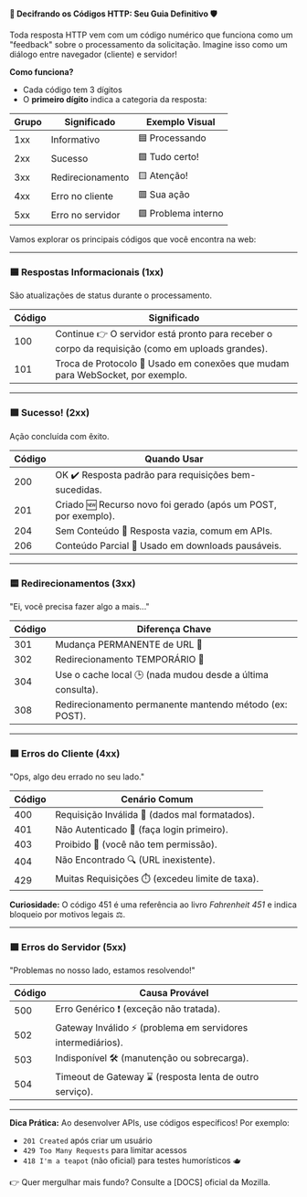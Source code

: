 

**🚨 Decifrando os Códigos HTTP: Seu Guia Definitivo 🛡️**  

Toda resposta HTTP vem com um código numérico que funciona como um "feedback" sobre o processamento da solicitação. Imagine isso como um diálogo entre navegador (cliente) e servidor!

**Como funciona?**  
- Cada código tem 3 dígitos  
- O **primeiro dígito** indica a categoria da resposta:  

| Grupo | Significado               | Exemplo Visual |  
|-------|---------------------------|----------------|  
| 1xx   | Informativo               | 🟦 Processando |  
| 2xx   | Sucesso                   | 🟩 Tudo certo! |  
| 3xx   | Redirecionamento          | 🟨 Atenção!    |  
| 4xx   | Erro no cliente           | 🟥 Sua ação    |  
| 5xx   | Erro no servidor          | 🟪 Problema interno |  

Vamos explorar os principais códigos que você encontra na web:

---

### 🟦 Respostas Informacionais (1xx)  
São atualizações de status durante o processamento.

| Código | Significado                |  
|--------|----------------------------|  
| 100    | Continue 👉 O servidor está pronto para receber o corpo da requisição (como em uploads grandes). |  
| 101    | Troca de Protocolo 🔄 Usado em conexões que mudam para WebSocket, por exemplo. |  

---

### 🟩 Sucesso! (2xx)  
Ação concluída com êxito.

| Código | Quando Usar                 |  
|--------|-----------------------------|  
| 200    | OK ✔️ Resposta padrão para requisições bem-sucedidas. |  
| 201    | Criado 🆕 Recurso novo foi gerado (após um POST, por exemplo). |  
| 204    | Sem Conteúdo 🧺 Resposta vazia, comum em APIs. |  
| 206    | Conteúdo Parcial 🧩 Usado em downloads pausáveis. |  

---

### 🟨 Redirecionamentos (3xx)  
"Ei, você precisa fazer algo a mais..."

| Código | Diferença Chave              |  
|--------|-------------------------------|  
| 301    | Mudança PERMANENTE de URL 🔗 |  
| 302    | Redirecionamento TEMPORÁRIO 🔀 |  
| 304    | Use o cache local 🕒 (nada mudou desde a última consulta). |  
| 308    | Redirecionamento permanente mantendo método (ex: POST). |  

---

### 🟥 Erros do Cliente (4xx)  
"Ops, algo deu errado no seu lado."

| Código | Cenário Comum                |  
|--------|-------------------------------|  
| 400    | Requisição Inválida 🤔 (dados mal formatados). |  
| 401    | Não Autenticado 🔑 (faça login primeiro). |  
| 403    | Proibido 🚫 (você não tem permissão). |  
| 404    | Não Encontrado 🔍 (URL inexistente). |  
| 429    | Muitas Requisições ⏱️ (excedeu limite de taxa). |  

**Curiosidade:** O código 451 é uma referência ao livro *Fahrenheit 451* e indica bloqueio por motivos legais ⚖️.

---

### 🟪 Erros do Servidor (5xx)  
"Problemas no nosso lado, estamos resolvendo!"

| Código | Causa Provável               |  
|--------|-------------------------------|  
| 500    | Erro Genérico ❗ (exceção não tratada). |  
| 502    | Gateway Inválido ⚡ (problema em servidores intermediários). |  
| 503    | Indisponível 🛠️ (manutenção ou sobrecarga). |  
| 504    | Timeout de Gateway ⌛ (resposta lenta de outro serviço). |  

---

**Dica Prática:** Ao desenvolver APIs, use códigos específicos! Por exemplo:  
- `201 Created` após criar um usuário  
- `429 Too Many Requests` para limitar acessos  
- `418 I'm a teapot` (não oficial) para testes humorísticos 🫖

👉 Quer mergulhar mais fundo? Consulte a [DOCS] oficial da Mozilla.